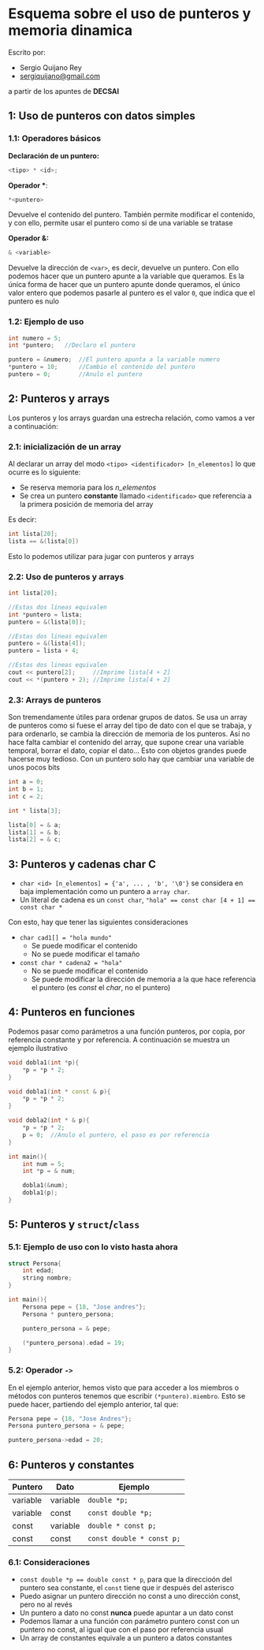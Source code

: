 <!--
Autor:
    Sergio Quijano Rey
    sergiquijano@gmail.com
Descripción:
    Resumen del tema de punteros, algo más claro que en las diapositivas
-->
# **Esquema sobre el uso de punteros y memoria dinamica**

Escrito por:

*   Sergio Quijano Rey
*   sergiquijano@gmail.com

a partir de los apuntes de **DECSAI**

## 1: Uso de punteros con datos simples

### 1.1: Operadores básicos

**Declaración de un puntero:**

~~~c++
<tipo> * <id>;
~~~

**Operador \***:

~~~c++
*<puntero>
~~~

Devuelve el contenido del puntero. También permite modificar el contenido, y con ello, permite usar el puntero como si de una variable se tratase

**Operador &:**

~~~c++
& <variable>
~~~

Devuelve la dirección de `<var>`, es decir, devuelve un puntero. Con ello podemos hacer que un puntero apunte a la variable que queramos. Es la única forma de hacer que un puntero apunte donde queramos, el único valor entero que podemos pasarle al puntero es el valor `0`, que indica que el puntero es nulo

### 1.2: Ejemplo de uso

~~~c++
int numero = 5;
int *puntero;   //Declaro el puntero

puntero = &numero;  //El puntero apunta a la variable numero
*puntero = 10;      //Cambio el contenido del puntero
puntero = 0;        //Anulo el puntero
~~~

## 2: Punteros y arrays

Los punteros y los arrays guardan una estrecha relación, como vamos a ver a continuación:

### 2.1: inicialización de un array

Al declarar un array del modo `<tipo> <identificador> [n_elementos]` lo que ocurre es lo siguiente:

* Se reserva memoria para los *n_elementos*
* Se crea un puntero **constante** llamado `<identificado>` que referencia a la primera posición de memoria del array

Es decir:

~~~c++
int lista[20];
lista == &(lista[0])
~~~

Esto lo podemos utilizar para jugar con punteros y arrays

### 2.2: Uso de punteros y arrays

~~~c++
int lista[20];

//Estas dos lineas equivalen
int *puntero = lista;
puntero = &(lista[0]);

//Estas dos lineas equivalen
puntero = &(lista[4]);
puntero = lista + 4;

//Estas dos lineas equivalen
cout << puntero[2];     //Imprime lista[4 + 2]
cout << *(puntero + 2); //Imprime lista[4 + 2]
~~~

### 2.3: Arrays de punteros

Son tremendamente útiles para ordenar grupos de datos. Se usa un array de punteros como si fuese el array del tipo de dato con el que se trabaja, y para ordenarlo, se cambia la dirección de memoria de los punteros. Así no hace falta cambiar el contenido del array, que supone crear una variable temporal, borrar el dato, copiar el dato... Esto con objetos grandes puede hacerse muy tedioso. Con un puntero solo hay que cambiar una variable de unos pocos bits

```c++
int a = 0;
int b = 1;
int c = 2;

int * lista[3];

lista[0] = & a;
lista[1] = & b;
lista[2] = & c;

```

## 3: Punteros y cadenas char C

* `char <id> [n_elementos] = {'a', ... , 'b', '\0'}` se considera en baja implementación como un puntero a `array char`.
* Un literal de cadena es un `const char`, `"hola" == const char [4 + 1] == const char *`

Con esto, hay que tener las siguientes consideraciones

* `char cad1[] = "hola mundo"`
    * Se puede modificar el contenido
    * No se puede modificar el tamaño
* `const char * cadena2 = "hola"`
    * No se puede modificar el contenido
    * Se puede modificar la dirección de memoria a la que hace referencia el puntero (es *const* el *char*, no el puntero)

## 4: Punteros en funciones

Podemos pasar como parámetros a una función punteros, por copia, por referencia constante y por referencia. A continuación se muestra un ejemplo ilustrativo

```c++
void dobla1(int *p){
    *p = *p * 2;
}

void dobla1(int * const & p){
    *p = *p * 2;
}

void dobla2(int * & p){
    *p = *p * 2;
    p = 0;  //Anulo el puntero, el paso es por referencia
}

int main(){
    int num = 5;
    int *p = & num;

    dobla1(&num);
    dobla1(p);
}
```

## 5: Punteros y `struct`/`class`

### 5.1: Ejemplo de uso con lo visto hasta ahora

```c++
struct Persona{
    int edad;
    string nombre;
}

int main(){
    Persona pepe = {18, "Jose andres"};
    Persona * puntero_persona;

    puntero_persona = & pepe;

    (*puntero_persona).edad = 19;
}
```

### 5.2: Operador `->`

En el ejemplo anterior, hemos visto que para acceder a los miembros o métodos con punteros tenemos que escribir `(*puntero).miembro`. Esto se puede hacer, partiendo del ejemplo anterior, tal que:

```c++
Persona pepe = {18, "Jose Andres"};
Persona puntero_persona = & pepe;

puntero_persona->edad = 20;
```

## 6: Punteros y constantes

| Puntero | Dato | Ejemplo |
| --- | --- | --- |
| variable | variable | `double *p;` |
| variable | const | `const double *p;` |
| const | variable | `double * const p;` |
| const | const | `const double * const p;` |

### 6.1: Consideraciones

* `const double *p == double const * p`, para que la direccioón del puntero sea constante, el `const` tiene que ir después del asterisco
* Puedo asignar un puntero dirección no const a uno dirección const, pero no al revés
* Un puntero a dato no const **nunca** puede apuntar a un dato const
* Podemos llamar a una función con parámetro puntero const con un puntero no const, al igual que con el paso por referencia usual
* Un array de constantes equivale a un puntero a datos constantes
